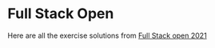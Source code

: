 # Full Stack Open

Here are all the exercise solutions from [Full Stack open 2021](https://fullstackopen.com/)
